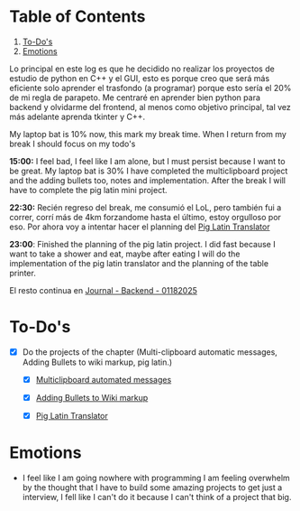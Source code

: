 
# Table of Contents

1.  [To-Do's](#org69eef34)
2.  [Emotions](#org52f684c)

Lo principal en este log es que he decidido no realizar los proyectos de estudio de python en C++ y el GUI, esto es porque creo que será más eficiente solo aprender el trasfondo (a programar) porque esto sería el 20% de mi regla de parapeto. Me centraré en aprender bien python para backend y olvidarme del frontend, al menos como objetivo principal, tal vez más adelante aprenda tkinter y C++.

My laptop bat is 10% now, this mark my break time. When I return from my break I should focus on my todo's

**15:00:** I feel bad, I feel like I am alone, but I must persist because I want to be great. My laptop bat is 30% I have completed the multiclipboard project and the adding bullets too, notes and implementation. After the break I will have to complete the pig latin mini project.

**22:30:** Recién regreso del break, me consumió el LoL, pero también fui a correr, corrí más de 4km forzandome hasta el último, estoy orgulloso por eso. Por ahora voy a intentar hacer el planning del [Pig Latin Translator](20250117135603-pig_latin_translator.md)

**23:00**: Finished the planning of the pig latin project. I did fast because I want to take a shower and eat, maybe after eating I will do the implementation of the pig latin translator and the planning of the table printer.

El resto continua en [Journal - Backend - 01182025](20250118005223-journal_backend_01182025.md)


<a id="org69eef34"></a>

# To-Do's

-   [X] Do the projects of the chapter (Multi-clipboard automatic messages, Adding Bullets to wiki markup, pig latin.)
    -   [X] [Multiclipboard automated messages](20250117101852-multiclipboard_automated_messages.md)
    -   [X] [Adding Bullets to Wiki markup](20250117135546-adding_bullets_to_wiki_markup.md)
    -   [X] [Pig Latin Translator](20250117135603-pig_latin_translator.md)


<a id="org52f684c"></a>

# Emotions

-   I feel like I am going nowhere with programming I am feeling overwhelm by the thought that I have to build some amazing projects to get just a interview, I fell like I can't do it because I can't think of a project that big.

